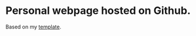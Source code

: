 # Personal webpage hosted on Github.

Based on my [template](https://github.com/THoaNguye/Github-Page-Template).
